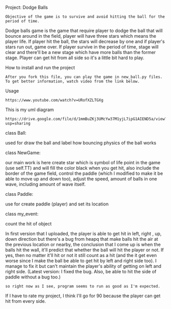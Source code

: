 Project: Dodge Balls
	
	Objective of the game is to survive and avoid hitting the ball for the period of time.

  Dodge balls game is the game that require player to dodge the ball that will bounce around in the field, player will have three stars which means the player life. If player hit the ball, the stars will decrease by one and if player's stars run out, game over. If player survive in the period of time, stage will clear and there'll be a new stage which have more balls than the former stage. Player can get hit from all side so it's a little bit hard to play.

	

How to install and run the project

  	After you fork this file, you can play the game in new_ball.py files. To get better information, watch video from the link below. 

Usage

	https://www.youtube.com/watch?v=URofXZLTGXg


This is my uml diagram

 	https://drive.google.com/file/d/1mmBuZKj3UMcYw37M1yjL7ipG1AIEND5a/view?usp=sharing

class Ball:

used for draw the ball and label how bouncing physics of the ball works

class NewGame:

our main work is here create star which is symbol of life point in the game (use self.TT) and will fill the color black when you get hit, also include the border of the game field, control the paddle (which I modified to make it be able to move up and down too), adjust the speed, amount of balls in one wave, including amount of wave itself.

class Paddle:

use for create paddle (player) and set its location

class my_event:

count the hit of object

In first version that I uploaded, the player is able to get hit in left, right , up, down direction but there's a bug from heapq that make balls hit the air at the previous location or nearby, the conclusion that I come up is when the balls hit the wall, it'll predict that whether the ball will hit the player or not. If yes, then no matter it'll hit or not it still count as a hit (and the it get even worse since I make the ball be able to get hit by left and right side too). I manage to fix it but can't maintain the player's ability of getting on left and right side. (Latest version: I fixed the bug. Also, be able to hit the side of paddle without a bug too.)

	so right now as I see, program seems to run as good as I'm expected.

If I have to rate my project, I think I'll go for 90 because the player can get hit from every side.
